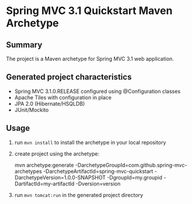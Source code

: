 Spring MVC 3.1 Quickstart Maven Archetype
=========================================

Summary
-------
The project is a Maven archetype for Spring MVC 3.1 web application.

Generated project characteristics
-------------------------
* Spring MVC 3.1.0.RELEASE configured using @Configuration classes
* Apache Tiles with configuration in place
* JPA 2.0 (Hibernate/HSQLDB)
* JUnit/Mockito

Usage
-----
1. run `mvn install` to install the archetype in your local repository
2. create project using the archetype:

    mvn archetype:generate
    -DarchetypeGroupId=com.github.spring-mvc-archetypes
    -DarchetypeArtifactId=spring-mvc-quickstart
    -DarchetypeVersion=1.0.0-SNAPSHOT
    -DgroupId=my.groupid
    -DartifactId=my-artifactId
    -Dversion=version

3. run `mvn tomcat:run` in the generated project directory

      